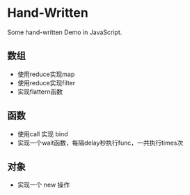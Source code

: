 # Hand-Written
Some hand-written Demo in JavaScript.




## 数组
- 使用reduce实现map
- 使用reduce实现filter
- 实现flattern函数

## 函数
- 使用call 实现 bind
- 实现一个wait函数，每隔delay秒执行func，一共执行times次

## 对象
- 实现一个 new 操作
